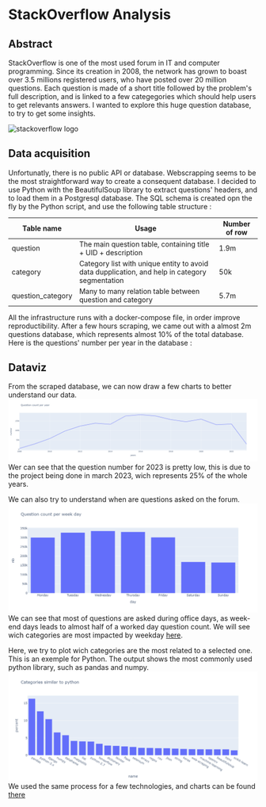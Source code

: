 # StackOverflow Analysis


## Abstract

StackOverflow is one of the most used forum in IT and computer programming. Since its creation in 2008, the network has grown to boast over 3.5 millions registered users, who have posted over 20 million questions. Each question is made of a short title followed by the problem's full description, and is linked to a few categegories which should help users to get relevants answers. I wanted to explore this huge question database, to try to get some insights.

![stackoverflow logo](https://upload.wikimedia.org/wikipedia/fr/9/95/Stack_Overflow_website_logo.png)

## Data acquisition

Unfortunatly, there is no public API or database. Webscrapping seems to be the most straightforward way to create a consequent database. I decided to use Python with the BeautifulSoup library to extract questions' headers, and to load them in a Postgresql database.
The SQL schema is created opn the fly by the Python script, and use the following table structure :

|Table name|Usage|Number of row|
|----------|-----|-------------|
|question|The main question table, containing title + UID + description|1.9m|
|category|Category list with unique entity to avoid data dupplication, and help in category segmentation|50k|
|question_category|Many to many relation table between question and category|5.7m|

All the infrastructure runs with a docker-compose file, in order improve reproductibility. After a few hours scraping, we came out with a almost 2m questions database, which represents almost 10% of the total database.
Here is the questions' number per year in the database : 



## Dataviz

From the scraped database, we can now draw a few charts to better understand our data.
![count over time](./dataviz/figures/question_count_per_year.png)
Wer can see that the question number for 2023 is pretty low, this is due to the project being done in march 2023, wich represents 25% of the whole years.

We can also try to understand when are questions asked on the forum.
![count over weekday](./dataviz/figures/question_count_weekday.png)
We can see that most of questions are asked during office days, as week-end days leads to almost half of a worked day question count.
We will see wich categories are most impacted by weekday [here]().


Here, we try to  plot wich categories are the most related to a selected one. This is an exemple for Python. The output shows the most commonly used python library, such as pandas and numpy.
![](./dataviz/figures/python_similar.png)
We used the same process for a few technologies, and charts can be found [there](./dataviz/similar/similar_category.ipynb)